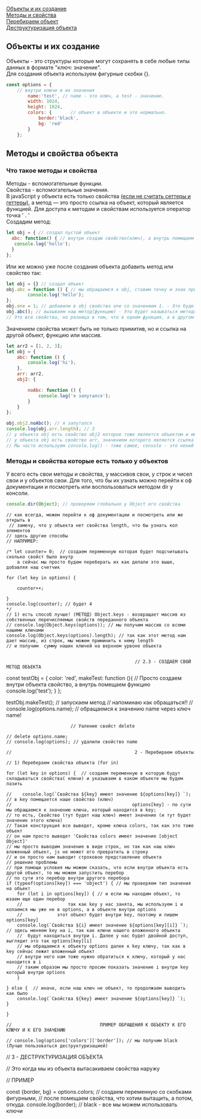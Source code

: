 [Объекты и их создание](#object)<br>
[Методы и свойства](#)<br>
[Перебираем объект](#)<br>
[Деструктуризация объекта](#)<br>



## <a name='object'> Объекты и их создание </a> ##
Объекты - это структуры которые могут сохранять в себе любые типы данных в формате "ключ: значение".<br>
Для создания объекта используем фигурные скобки {}.
```javaScript
const options = {           
    // внутри ключи и их значения
        name:'test', // name - это ключ, а test - значение.
        width: 1024,
        height: 1024, 
        colors: {       // объект в объекте и это нормально.
            border:'black',
            bg: 'red'
        }
    };
```
## <a name ='methods'> Методы и свойства объекта </a> ## 
### Что такое методы и свойства ###
Методы - вспомогательные функции.<br>
Свойства - вспомогательные значения.<br>
В javaScript у объекта есть только свойства [(если не считать сеттеры и геттеры)](),
а метод — это просто ссылка на объект, который является функцией. 
Для доступа к методам и свойствам используется оператор точка ' . '<br>
Создадим метод:
```javaScript
let obj = { // создал пустой объект
  abc: function() { // внутри создаю свойство(ключ), а внутрь помещаем функцию
   console.log('hello'); 
  }
}; 
```
Или же можно уже после создания объекта добавить метод или свойство так:
```javaScript
let obj = {} // создал объект
obj.abc = function () { // мы обращаемся к obj, ставим точку и знак присваивания, пишем название свойства и что в нем будет.
        console.log('hello');
};
obj.one = 1; // добавили в obj свойство one со значением 1. - Это будет называться свойством
obj.abc(); // вызываем наш метод(функцию) - Это будет называться методом.
// Это все свойства, но разница в том, что в одном функция, а в другом простое значение. Свойство с функцией всегда будет называться методом.
```
Значением свойства может быть не только примитив, но и ссылка на другой объект, функцию или массив.
```javaScript
let arr2 = [1, 2, 3];
let obj = {
    abc: function () {
        console.log('hi');
    },
    arr: arr2,
    obj2: {

        noAbc: function () {
            console.log('я запутался');
        }
    }
};

obj.obj2.noAbc(); // я запутался
console.log(obj.arr.length); // 3
// у объекта obj есть свойство obj2 которое тоже является объектом и имеет свой метод noAbc.
// у объекта obj есть свойство arr, значением которого является ссылка на массив, у массивов есть свойство length, которое считает кол элементов внутри.
// Мы часто используем console.log() - тоже самое, console - это некий объект в котором есть метод log, что бы его вызвать, нужно указать объект и сам метод console.log()
```
### Методы и свойства которые есть только у объектов ###
У всего есть свои методы и свойства, у массивов свои, у строк и чисел свои и у объектов свои.
Для того, что бы их узнать можно перейти к оф документации и посмотреть или воспользоваться методом dir у консоли.
```javaScript
console.dir(Object); // проверяем глобально у Object его свойства

```
    // как всегда, можем перейти к оф документации и посмотреть или же открыть в
     // замечу, что у объекта нет свойства length, что бы узнать кол элементов 
    // здесь другие способы
    // НАПРИМЕР:
    
    /* let counter= 0;  // создаем переменную которая будет подсчитывать сколько свойст было внутр
        а сейчас мы просто будем переберать их как делали это выше,  добавляя наш счетчик
    
    for (let key in options) {
    
        counter++;
        
    }
    console.log(counter); // будет 4
    */
    // 1) есть способ лучше! (МЕТОД) Object.keys - возвращает массив из собственных перечисляемых свойств переданного объекта
    // console.log(Object.keys(options)); // мы получим массив со всеми нашими ключами
    console.log(Object.keys(options).length); // так как этот метод нам дает массив, из строк, мы можем приминить к нему length
    // и получим  сумму наших ключей на верхнем урвоне объекта
    
    
                                                    // 2.3 - СОЗДАЕМ СВОЙ МЕТОД ОБЪЕКТА

const testObj = {
    color: 'red',
    makeTest: function (){              // Просто создаем внутри объекта свойство, а внутрь помещаем функцию
        console.log('test');
    }
};

testObj.makeTest(); // запускаем метод
                    // напоминаю как обращаться!!
    // console.log(options.name); // обращаемся к значению name через ключ name! 
    
                            // Уаление свойст delete
    
    // delete options.name; 
    // console.log(options); // удалили свойство name
    
    //                                              2 - Перебираем объекты

    // 1) Перебераем свойства объекта (for in)
    
    for (let key in options) {  // создаем переменную в которую будут складываться свойства( ключи) и указываем в каком объекте мы будем лазить
    
    //    console.log(`Свойства ${key} имеет значение ${options[key]} `); // в key помещается наше свойство (ключ)
    //                                             options[key] - по сути мы обращаемся к значению ключа, который находится в key;
    // то есть, Свойство (тут будет наш ключ) имеет значение (и тут будет значение этого ключа)
    // Такая конструкция все выведет, кроме ключа colors, так как это тоже объект
    // он нам просто выведет 'Свойства colors имеет значение [object Object]'
    // мы просто выводим значение в виде строк, но так как наш ключ вложенный объект, js не может его превратить в строку
    // и он просто нам выводит строковое представление объекта
    // решение проблемы
    // при помощи условия мы можем сказать, что если внутри объекта есть другой объект, то мы можем запустить перебор
    // по сути это перебор внутри другого перебора
    if (typeof(options[key]) === 'object') { // мы проверяем тип значения на объект
        for (let i in options[key]) { // и если мы находим объект, то юзаем еще один перебор
        //                 так как key у нас занята, мы используем i и копаемся мы уже не в options, а в объекте внутри options
        //             этот объект будет внутри key, поэтому и пишем options[key]
        console.log(`Свойства ${i} имеет значение ${options[key][i]} `); // здесь меняем key на i, так как ключи нашего вложенного объекта
        //  будут находиться внутри i. Далее у нас будет двойной доступ, выглядит это так options[key][i]
        // мы обращаемся к объекту options далее к key ключу, так как в key сейчас лежит вложенный объект
        // внутри него нам тоже нужно обратиться к ключу, который у нас находится в i
        // таким образом мы просто просим показать значение i внутри key который внутри options
        } 
        
    } else {  // иначе, если наш ключ не объект, то продолжаем выводить как было
        console.log(`Свойства ${key} имеет значение ${options[key]} `);
    }
    
    }
    
    //                                 ПРИМЕР ОБРАЩЕНИЯ К ОБЪЕКТУ К ЕГО КЛЮЧУ И К ЕГО ЗНАЧЕНИЮ
    
    // console.log(options['colors']['border']); // мы получим black (Лучше пользоваться деструктуризацией)
    
    



//                                        3 - ДЕСТРУКТУРИЗАЦИЯ ОБЪЕКТА

// Это когда мы из объекта вытасакиваем свойства наружу

// ПРИМЕР

const {border, bg} = options.colors;  // создаем переменную со скобками фигурными,
//                                       после помещаем свойства, что хотим вытащить, а потом, откуда.
console.log(border); // black - все мы можем использовать ключи
